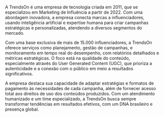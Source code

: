 A TrendsOn é uma empresa de tecnologia criada em 2011, que se especializou em Marketing de Influência a partir de 2022. Com uma abordagem inovadora, a empresa conecta marcas a influenciadores, usando inteligência artificial e expertise humana para criar campanhas estratégicas e personalizadas, atendendo a diversos segmentos do mercado.

Com uma base exclusiva de mais de 15.000 influenciadores, a TrendsOn oferece serviços como planejamento, gestão de campanhas, e monitoramento em tempo real do desempenho, com relatórios detalhados e métricas estratégicas. O foco está na qualidade do conteúdo, especialmente através do User Generated Content (UGC), que prioriza a autenticidade e a conexão com o público em meio a resultados significativos.

A empresa destaca sua capacidade de adaptar estratégias e formatos de pagamento às necessidades de cada campanha, além de fornecer acesso total aos direitos de uso dos conteúdos produzidos. Com um atendimento humanizado e um time especializado, a TrendsOn busca sempre transformar tendências em resultados efetivos, com um DNA brasileiro e presença global.